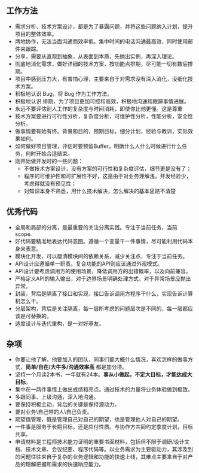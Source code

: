 ## 工作方法

- 需求分析、技术方案设计，都是为了暴露问题，并将这些问题纳入计划，提升项目的整体效率。
- 两地协作，无法当面沟通而效率低。集中时间的电话沟通最高效，同时使用邮件来跟踪。
- 分享，需要从直观到抽象，从表面到本质，先抛出实例，再深入理论。
- 彻底地消化需求，做好详细的技术方案，按功能点排期，尽可能一切有数后排期。
- 项目中感到压力大，有害怕心理，主要来自于对需求没有深入消化，没细化技术方案。
- 积极地认识 Bug，将 Bug 作为工作方法。
- 积极地认识 排期，为了项目更加可控和高效，积极地沟通和跟踪事情进展。
- 永远不要评估别人工作的复杂度与时间消耗，即使你比他更懂。这是尊重
- 技术方案要进行可行性分析，复杂度分析，可维护性分析，性能分析，安全性分析。
- 做事情要有始有终。背景和目的，预期目标，细分计划，经验与教训，实际效果如何。
- 如何做好项目管理，评估时要预留Buffer，明确什么人什么时候进行什么任务，何时开始合适结束。
- 刚开始做开发时的一些问题：
    - 不做技术方案设计，没有方案的可行性和复杂度评估，细节更是没有了；
    - 程序的可维护性和可扩展性不好，这是由于对业务理解浅，开发经验少，考虑得就没有预见性；
    - 对知识本身不熟悉，用什么技术解决，怎么解决的基本思路不清楚

## 优秀代码

- 全局和局部的分离，是最重要的关注分离实践。专注于当前任务，当前 scope.
- 好代码要精准地表达代码意图。遵循一个变量干一件事情，尽可能利用代码本身来表意。
- 模块化开发，可以厘清模块间的依赖关系，减少关注点，专注于当前任务。
- API设计应遵循单一职责。复合功能的API则应该通过外观模式。
- API设计要考虑调用方的使用场景，降低调用方的出错概率，以及向前兼容。
- 严格定义API的输入输出，对于边界场景明确处理方式，对于异常场景应抛出异常。
- 封装，背后是隔离了接口和实现，接口告诉调用方程序干什么，实现告诉计算机怎么干。
- 分层架构，背后是关注隔离，每一层所考虑的问题层次是不同的，每一层都应该是可替换的。
- 适度设计与迭代重构，是一对好基友。

## 杂项

- 你要让他了解，他要加入的团队，同事们都大概什么情况，喜欢怎样的做事方式，**简单/自在/大牛多/沟通效率高** 都是加分项。
- 坚持一个月读2本书，一年就有24本。**事从小做起，不定大目标，才能达成大目标**。
- 集中在一两件事情上做出成绩和亮点。通过技术的力量将业务体验做到极致。
- 多跟同事、上级沟通，深入地沟通。
- 要保持积极主动，背后的关键是保持源动力。
- 要对业务\自己带的人\自己负责。
- 期望值管理，既是管理自己对自己的期望，也是管理他人对自己的期望。
- 一件事是服务于长期目标，还是应付性质。与协作方共同约定季度计划，目标共享。
- 申请材料是工程师技术能力证明的重要书面材料，包括但不限于调研/设计文档、技术文章、会议纪要、程序代码等。以业务需求为主要驱动力，其涉及到的问题往往来自于复杂的业务逻辑和功能的快速上线，其难点主要来自于对产品的理解把握和需求的快速响应能力。